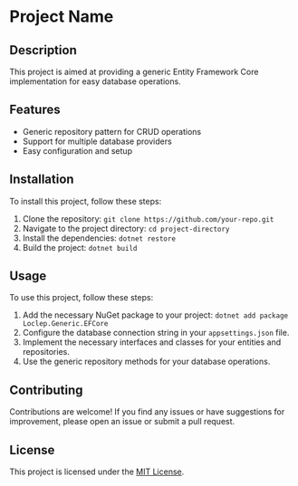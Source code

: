 # Project Name

## Description

This project is aimed at providing a generic Entity Framework Core implementation for easy database operations.

## Features

- Generic repository pattern for CRUD operations
- Support for multiple database providers
- Easy configuration and setup

## Installation

To install this project, follow these steps:

1. Clone the repository: `git clone https://github.com/your-repo.git`
2. Navigate to the project directory: `cd project-directory`
3. Install the dependencies: `dotnet restore`
4. Build the project: `dotnet build`

## Usage

To use this project, follow these steps:

1. Add the necessary NuGet package to your project: `dotnet add package Loclep.Generic.EFCore`
2. Configure the database connection string in your `appsettings.json` file.
3. Implement the necessary interfaces and classes for your entities and repositories.
4. Use the generic repository methods for your database operations.

## Contributing

Contributions are welcome! If you find any issues or have suggestions for improvement, please open an issue or submit a pull request.

## License

This project is licensed under the [MIT License](LICENSE).